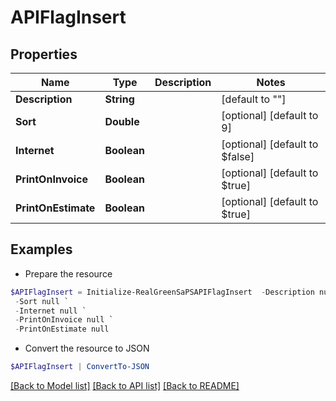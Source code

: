 # APIFlagInsert
## Properties

Name | Type | Description | Notes
------------ | ------------- | ------------- | -------------
**Description** | **String** |  | [default to ""]
**Sort** | **Double** |  | [optional] [default to 9]
**Internet** | **Boolean** |  | [optional] [default to $false]
**PrintOnInvoice** | **Boolean** |  | [optional] [default to $true]
**PrintOnEstimate** | **Boolean** |  | [optional] [default to $true]

## Examples

- Prepare the resource
```powershell
$APIFlagInsert = Initialize-RealGreenSaPSAPIFlagInsert  -Description null `
 -Sort null `
 -Internet null `
 -PrintOnInvoice null `
 -PrintOnEstimate null
```

- Convert the resource to JSON
```powershell
$APIFlagInsert | ConvertTo-JSON
```

[[Back to Model list]](../README.md#documentation-for-models) [[Back to API list]](../README.md#documentation-for-api-endpoints) [[Back to README]](../README.md)

